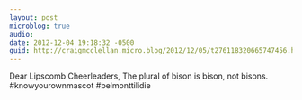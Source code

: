 ```yaml
---
layout: post
microblog: true
audio: 
date: 2012-12-04 19:18:32 -0500
guid: http://craigmcclellan.micro.blog/2012/12/05/t276118320665747456.html
---
```

Dear Lipscomb Cheerleaders, The plural of bison is bison, not bisons. #knowyourownmascot #belmonttilidie
